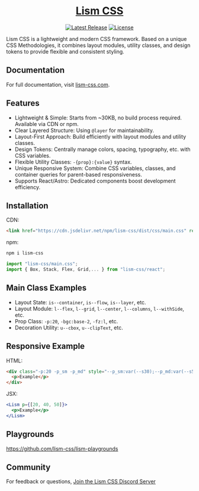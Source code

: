<h1 align="center">
  <a href="https://lism-css.com" target="_blank">
    Lism CSS
  </a>
</h1>

<p align="center">
    <a href="https://www.npmjs.com/package/lism-css"><img src="https://img.shields.io/npm/v/lism-css.svg" alt="Latest Release"></a>
    <a href="https://github.com/lism-css/lism-css/blob/main/LICENSE"><img src="https://img.shields.io/npm/l/lism-css.svg" alt="License"></a>
</p>

Lism CSS is a lightweight and modern CSS framework. Based on a unique CSS Methodologies, it combines layout modules, utility classes, and design tokens to provide flexible and consistent styling.

## Documentation

For full documentation, visit [lism-css.com](https://lism-css.com).

## Features

- Lightweight & Simple: Starts from ~30KB, no build process required. Available via CDN or npm.
- Clear Layered Structure: Using `@layer`⁠ for maintainability.
- Layout-First Approach: Build efficiently with layout modules and utility classes.
- Design Tokens: Centrally manage colors, spacing, typography, etc. with CSS variables.
- Flexible Utility Classes: `-{prop}:{value}`⁠ syntax.
- Unique Responsive System: Combine CSS variables, classes, and container queries for parent-based responsiveness.
- Supports React/Astro: Dedicated components boost development efficiency.

## Installation

CDN:

```html
<link href="https://cdn.jsdelivr.net/npm/lism-css/dist/css/main.css" rel="stylesheet" />
```


npm:
```bash
npm i lism-css
```

```js
import "lism-css/main.css";
import { Box, Stack, Flex, Grid,... } from "lism-css/react";
```


## Main Class Examples
- Layout State: `is--container`, `is--flow`, `is--layer`, etc.
- Layout Module: `⁠l--flex⁠`, `⁠l--grid⁠`, `⁠l--center⁠`, `⁠l--columns⁠`, `⁠l--withSide⁠`, etc.
- Prop Class: `⁠-p:20⁠`, `⁠-bgc:base-2`⁠, `⁠-fz:l⁠`, etc.
- Decoration Utility: `⁠u--cbox⁠`, `⁠u--clipText⁠`, etc.



## Responsive Example

HTML: 
```html
<div class="-p:20 -p_sm -p_md" style="--p_sm:var(--s30);--p_md:var(--s50)">
  <p>Example</p>
</div>
```

JSX:
```jsx
<Lism p={[20, 40, 50]}>
  <p>Example</p>
</Lism>
```


## Playgrounds 

https://github.com/lism-css/lism-playgrounds


## Community

For feedback or questions, [Join the Lism CSS Discord Server](https://discord.gg/6PMcFHvc4h)

